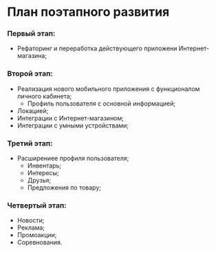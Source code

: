 # План поэтапного развития
### Первый этап: 
  - Рефаторинг и переработка действующего приложени Интернет-магазина;
### Второй этап:
  - Реализация нового мобильного приложения с функционалом личного кабинета; 
    - Профиль пользователя с основной информацией;
  - Локацией;
  - Интеграции с Интернет-магазином; 
  - Интеграции с умными устройствами;
### Третий этап:
  - Расширениее профиля пользователя;
    - Инвентарь;
    - Интересы;
    - Друзья;
    - Предложения по товару;
### Четвертый этап:
  - Новости;
  - Реклама;
  - Промоакции;
  - Соревнования.